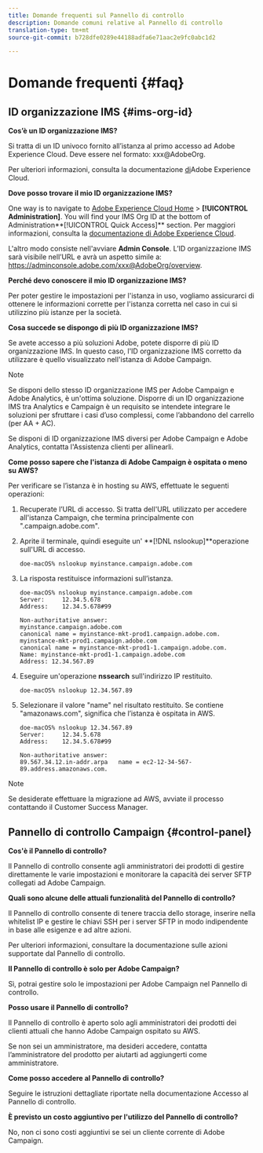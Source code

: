 ```yaml
---
title: Domande frequenti sul Pannello di controllo
description: Domande comuni relative al Pannello di controllo
translation-type: tm+mt
source-git-commit: b728dfe0289e44188adfa6e71aac2e9fc0abc1d2

---
```



# Domande frequenti {#faq}

## ID organizzazione IMS {#ims-org-id}

**Cos’è un ID organizzazione IMS?**

Si tratta di un ID univoco fornito all’istanza al primo accesso ad Adobe Experience Cloud. Deve essere nel formato: xxx@AdobeOrg.

Per ulteriori informazioni, consulta la documentazione [di](https://marketing.adobe.com/resources/help/en_US/mcloud/organizations.html)Adobe Experience Cloud.

**Dove posso trovare il mio ID organizzazione IMS?**

One way is to navigate to [Adobe Experience Cloud Home](https://exc-login.experiencecloud.adobe.com/exc-content/login.html?prefixtenantid=amc) > **[!UICONTROL Administration]**. You will find your IMS Org ID at the bottom of Administration**[!UICONTROL Quick Access]** section. Per maggiori informazioni, consulta la [documentazione di Adobe Experience Cloud](https://marketing.adobe.com/resources/help/en_US/mcloud/organizations.html).

L&#39;altro modo consiste nell&#39;avviare **Admin Console**. L’ID organizzazione IMS sarà visibile nell’URL e avrà un aspetto simile a: https://adminconsole.adobe.com/xxx@AdobeOrg/overview.

**Perché devo conoscere il mio ID organizzazione IMS?**

Per poter gestire le impostazioni per l&#39;istanza in uso, vogliamo assicurarci di ottenere le informazioni corrette per l&#39;istanza corretta nel caso in cui si utilizzino più istanze per la società.

**Cosa succede se dispongo di più ID organizzazione IMS?**

Se avete accesso a più soluzioni Adobe, potete disporre di più ID organizzazione IMS. In questo caso, l&#39;ID organizzazione IMS corretto da utilizzare è quello visualizzato nell&#39;istanza di Adobe Campaign.

>[!NOTE]
>
>Se disponi dello stesso ID organizzazione IMS per Adobe Campaign e Adobe Analytics, è un&#39;ottima soluzione. Disporre di un ID organizzazione IMS tra Analytics e Campaign è un requisito se intendete integrare le soluzioni per sfruttare i casi d’uso complessi, come l’abbandono del carrello (per AA + AC).
>
>Se disponi di ID organizzazione IMS diversi per Adobe Campaign e Adobe Analytics, contatta l&#39;Assistenza clienti per allinearli.

**Come posso sapere che l&#39;istanza di Adobe Campaign è ospitata o meno su AWS?**

Per verificare se l’istanza è in hosting su AWS, effettuate le seguenti operazioni:

1. Recuperate l’URL di accesso. Si tratta dell&#39;URL utilizzato per accedere all&#39;istanza Campaign, che termina principalmente con &quot;.campaign.adobe.com&quot;.
1. Aprite il terminale, quindi eseguite un&#39; **[!DNL nslookup]**operazione sull&#39;URL di accesso.

   `doe-macOS% nslookup myinstance.campaign.adobe.com`

1. La risposta restituisce informazioni sull’istanza.

   ```
   doe-macOS% nslookup myinstance.campaign.adobe.com
   Server:     12.34.5.678
   Address:    12.34.5.678#99
   
   Non-authoritative answer:
   myinstance.campaign.adobe.com
   canonical name = myinstance-mkt-prod1.campaign.adobe.com.
   myinstance-mkt-prod1.campaign.adobe.com
   canonical name = myinstance-mkt-prod1-1.campaign.adobe.com.
   Name: myinstance-mkt-prod1-1.campaign.adobe.com
   Address: 12.34.567.89
   ```

1. Eseguire un&#39;operazione **nssearch** sull&#39;indirizzo IP restituito.

   `doe-macOS% nslookup 12.34.567.89`

1. Selezionare il valore &quot;name&quot; nel risultato restituito. Se contiene &quot;amazonaws.com&quot;, significa che l’istanza è ospitata in AWS.

   ```
   doe-macOS% nslookup 12.34.567.89
   Server:     12.34.5.678
   Address:    12.34.5.678#99
   
   Non-authoritative answer:
   89.567.34.12.in-addr.arpa   name = ec2-12-34-567-89.address.amazonaws.com.
   ```

>[!NOTE]
>
>Se desiderate effettuare la migrazione ad AWS, avviate il processo contattando il Customer Success Manager.

## Pannello di controllo Campaign {#control-panel}

**Cos&#39;è il Pannello di controllo?**

Il Pannello di controllo consente agli amministratori dei prodotti di gestire direttamente le varie impostazioni e monitorare la capacità dei server SFTP collegati ad Adobe Campaign.

**Quali sono alcune delle attuali funzionalità del Pannello di controllo?**

Il Pannello di controllo consente di tenere traccia dello storage, inserire nella whitelist IP e gestire le chiavi SSH per i server SFTP in modo indipendente in base alle esigenze e ad altre azioni.

Per ulteriori informazioni, consultare la documentazione sulle azioni supportate dal Pannello di controllo.

**Il Pannello di controllo è solo per Adobe Campaign?**

Sì, potrai gestire solo le impostazioni per Adobe Campaign nel Pannello di controllo.

**Posso usare il Pannello di controllo?**

Il Pannello di controllo è aperto solo agli amministratori dei prodotti dei clienti attuali che hanno Adobe Campaign ospitato su AWS.

Se non sei un amministratore, ma desideri accedere, contatta l’amministratore del prodotto per aiutarti ad aggiungerti come amministratore.

**Come posso accedere al Pannello di controllo?**

Seguire le istruzioni dettagliate riportate nella documentazione Accesso al Pannello di controllo.

**È previsto un costo aggiuntivo per l&#39;utilizzo del Pannello di controllo?**

No, non ci sono costi aggiuntivi se sei un cliente corrente di Adobe Campaign.
